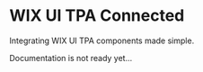 # WIX UI TPA Connected

Integrating WIX UI TPA components made simple.

Documentation is not ready yet...
